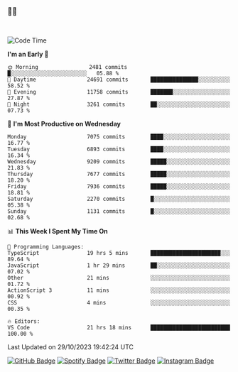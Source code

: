 ### 🤙🍺

<!-- <a href="https://github-readme-stats.vercel.app/api?username=hzak2xx&count_private=true&show_icons=true&theme=dracula">
  <img align="center" src="https://github-readme-stats.vercel.app/api?username=hzak2xx&count_private=true&show_icons=true&theme=dracula" />
</a>
</br> -->
</br>

<!--START_SECTION:waka-->
![Code Time](http://img.shields.io/badge/Code%20Time-2%2C884%20hrs%2026%20mins-blue)

**I'm an Early 🐤** 

```text
🌞 Morning                2481 commits        █░░░░░░░░░░░░░░░░░░░░░░░░   05.88 % 
🌆 Daytime                24691 commits       ███████████████░░░░░░░░░░   58.52 % 
🌃 Evening                11758 commits       ███████░░░░░░░░░░░░░░░░░░   27.87 % 
🌙 Night                  3261 commits        ██░░░░░░░░░░░░░░░░░░░░░░░   07.73 % 
```
📅 **I'm Most Productive on Wednesday** 

```text
Monday                   7075 commits        ████░░░░░░░░░░░░░░░░░░░░░   16.77 % 
Tuesday                  6893 commits        ████░░░░░░░░░░░░░░░░░░░░░   16.34 % 
Wednesday                9209 commits        █████░░░░░░░░░░░░░░░░░░░░   21.83 % 
Thursday                 7677 commits        █████░░░░░░░░░░░░░░░░░░░░   18.20 % 
Friday                   7936 commits        █████░░░░░░░░░░░░░░░░░░░░   18.81 % 
Saturday                 2270 commits        █░░░░░░░░░░░░░░░░░░░░░░░░   05.38 % 
Sunday                   1131 commits        █░░░░░░░░░░░░░░░░░░░░░░░░   02.68 % 
```


📊 **This Week I Spent My Time On** 

```text
💬 Programming Languages: 
TypeScript               19 hrs 5 mins       ██████████████████████░░░   89.64 % 
JavaScript               1 hr 29 mins        ██░░░░░░░░░░░░░░░░░░░░░░░   07.02 % 
Other                    21 mins             ░░░░░░░░░░░░░░░░░░░░░░░░░   01.72 % 
ActionScript 3           11 mins             ░░░░░░░░░░░░░░░░░░░░░░░░░   00.92 % 
CSS                      4 mins              ░░░░░░░░░░░░░░░░░░░░░░░░░   00.35 % 

🔥 Editors: 
VS Code                  21 hrs 18 mins      █████████████████████████   100.00 % 
```


 Last Updated on 29/10/2023 19:42:24 UTC
<!--END_SECTION:waka-->

[![GitHub Badge](https://img.shields.io/badge/GitHub-100000?style=for-the-badge&logo=github&logoColor=white)](https://github.com/hzak2xx)
[![Spotify Badge](https://img.shields.io/badge/Spotify-1ED760?&style=for-the-badge&logo=spotify&logoColor=white)](https://open.spotify.com/user/uf90s6sbbh75a1mt44clkhkvf)
[![Twitter Badge](https://img.shields.io/badge/Twitter-1DA1F2?style=for-the-badge&logo=twitter&logoColor=white)](https://twitter.com/hzak2xx)
[![Instagram Badge](https://img.shields.io/badge/Instagram-E4405F?style=for-the-badge&logo=instagram&logoColor=white)](https://www.instagram.com/hzak2xx/)
